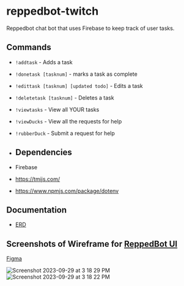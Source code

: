 # reppedbot-twitch

Reppedbot chat bot that uses Firebase to keep track of user tasks.


## Commands
- `!addtask` - Adds a task
- `!donetask [tasknum]` - marks a task as complete
- `!edittask [tasknum] [updated todo]` - Edits a task
- `!deletetask [tasknum]` - Deletes a task
- `!viewtasks` - View all YOUR tasks
- `!viewDucks` - View all the requests for help
- `!rubberDuck` - Submit a request for help

- ## Dependencies
- Firebase
- https://tmijs.com/
- https://www.npmjs.com/package/dotenv

## Documentation
- [ERD](https://dbdiagram.io/d/Twitch-Bot-6516f0c1ffbf5169f0c01dd8)



## Screenshots of Wireframe for [ReppedBot UI](https://github.com/drteresavasquez/reppedbot-ui)
[Figma](https://www.figma.com/file/qgmUuXyF0HuUzC1tvwoQpq/ReppedBot-UI?type=design&node-id=0%3A1&mode=design&t=lWHeFFEO5pJJO7ei-1)

![Screenshot 2023-09-29 at 3 18 29 PM](https://github.com/drteresavasquez/reppedbot-twitch/assets/29741570/8453ec46-5bff-4b6f-8d3b-d2b7b380b500)
![Screenshot 2023-09-29 at 3 18 22 PM](https://github.com/drteresavasquez/reppedbot-twitch/assets/29741570/609f7f00-202d-4f1e-a265-06b3b7f7c60d)
